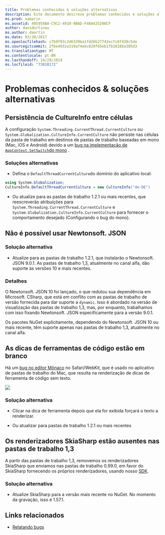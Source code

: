 ```yaml
---
title: Problemas conhecidos & soluções alternativas
description: Este documento descreve problemas conhecidos e soluções alternativas para Xamarin Workbooks. Ele aborda problemas de CultureInfo, problemas de JSON e muito mais.
ms.prod: xamarin
ms.assetid: 495958BA-C9C2-4910-9BAD-F48A425208CF
author: davidortinau
ms.author: daortin
ms.date: 03/30/2017
ms.openlocfilehash: c7b9f93c2d6339ba1fd26b27742ecfc0f438c5de
ms.sourcegitcommit: 2fbe4932a319af4ebc829f65eb1fb1816ba305d3
ms.translationtype: MT
ms.contentlocale: pt-BR
ms.lasthandoff: 10/29/2019
ms.locfileid: "73018172"
---
```

# <a name="known-issues--workarounds"></a>Problemas conhecidos & soluções alternativas

## <a name="persistence-of-cultureinfo-across-cells"></a>Persistência de CultureInfo entre células

A configuração `System.Threading.CurrentThread.CurrentCulture` ou `System.Globalization.CultureInfo.CurrentCulture` não persiste nas células da pasta de trabalho em destinos de pastas de trabalho baseadas em mono (Mac, iOS e Android) devido a um [bug na implementação de `AppContext.SetSwitch`do mono][appcontext-bug] .

### <a name="workarounds"></a>Soluções alternativas

- Defina o `DefaultThreadCurrentCulture`do domínio do aplicativo local:

```csharp
using System.Globalization;
CultureInfo.DefaultThreadCurrentCulture = new CultureInfo("de-DE")
```

- Ou atualize para as pastas de trabalho 1.2.1 ou mais recentes, que reescreverão atribuições para `System.Threading.CurrentThread.CurrentCulture` e `System.Globalization.CultureInfo.CurrentCulture` para fornecer o comportamento desejado (Configurando o bug do mono).

## <a name="unable-to-use-newtonsoftjson"></a>Não é possível usar Newtonsoft. JSON

### <a name="workaround"></a>Solução alternativa

- Atualize para as pastas de trabalho 1.2.1, que instalarão o Newtonsoft. JSON 9.0.1.
  As pastas de trabalho 1,3, atualmente no canal alfa, dão suporte às versões 10 e mais recentes.

### <a name="details"></a>Detalhes

O Newtonsoft. JSON 10 foi lançado, o que redutou sua dependência em Microsoft. CSharp, que está em conflito com as pastas de trabalho de versão fornecida para dar suporte a `dynamic`. Isso é abordado na versão de visualização das pastas de trabalho 1,3, mas, por enquanto, trabalhamos com isso fixando Newtonsoft. JSON especificamente para a versão 9.0.1.

Os pacotes NuGet explicitamente, dependendo do Newtonsoft. JSON 10 ou mais recente, têm suporte apenas nas pastas de trabalho 1,3, atualmente no canal alfa.

## <a name="code-tooltips-are-blank"></a>As dicas de ferramentas de código estão em branco

Há um [bug no editor Mônaco][monaco-bug] no Safari/WebKit, que é usado no aplicativo de pastas de trabalho do Mac, que resulta na renderização de dicas de ferramenta de código sem texto.

![](general-images/monaco-signature-help-bug.png)

### <a name="workaround"></a>Solução alternativa

- Clicar na dica de ferramenta depois que ela for exibida forçará o texto a renderizar.

- Ou atualizar para pastas de trabalho 1.2.1 ou mais recentes

[appcontext-bug]: https://bugzilla.xamarin.com/show_bug.cgi?id=54448
[monaco-bug]: https://github.com/Microsoft/monaco-editor/issues/408

## <a name="skiasharp-renderers-are-missing-in-workbooks-13"></a>Os renderizadores SkiaSharp estão ausentes nas pastas de trabalho 1,3

A partir das pastas de trabalho 1,3, removemos os renderizadores SkiaSharp que enviamos nas pastas de trabalho 0.99.0, em favor do SkiaSharp fornecendo os próprios renderizadores, usando nosso [SDK](~/tools/workbooks/sdk/index.md).

### <a name="workaround"></a>Solução alternativa

- Atualize SkiaSharp para a versão mais recente no NuGet. No momento da gravação, isso é 1.57.1.

## <a name="related-links"></a>Links relacionados

- [Relatando bugs](~/tools/workbooks/install.md#reporting-bugs)
